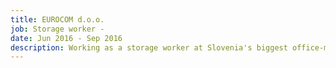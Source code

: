 ```yaml
---
title: EUROCOM d.o.o.
job: Storage worker -
date: Jun 2016 - Sep 2016
description: Working as a storage worker at Slovenia's biggest office-material and School Supplies company that daily imports shipment containers and exports to all major stores in Slovenia gave me a exclusive and first-hand insight into the warehouse-logistics part of running a successful business.
---
```

